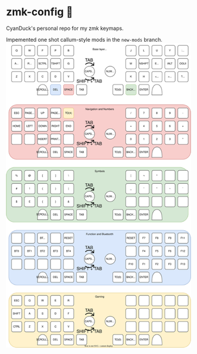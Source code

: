 # zmk-config 🦆

CyanDuck's personal repo for my zmk keymaps.

Impemented one shot callum-style mods in the `new-mods` branch.
![](Initial-keymap.svg)
